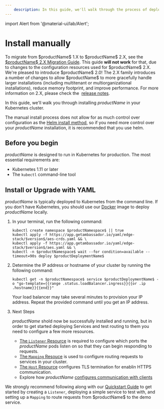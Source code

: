 ```yaml
---
    description: In this guide, we'll walk through the process of deploying $productName$ in Kubernetes for ingress routing.
---
```


import Alert from '@material-ui/lab/Alert';

# Install manually

<Alert severity="warning">
  To migrate from $productName$ 1.X to $productName$ 2.X, see the
  <a href="../migrate-to-version-2"> $productName$ 2.X Migration Guide</a>. This guide
  <b> will not work</b> for that, due to changes to the configuration resources used
  for $productName$ 2.X.
</Alert>

<Alert severity="info">
  We're pleased to introduce $productName$ 2.0! The 2.X family introduces a number of 
  changes to allow $productName$ to more gracefully handle larger installations
  (including multitenant or multiorganizational installations), reduce memory footprint,
  and improve performance. For more information on 2.X, please check the&nbsp;
  <a href="../../../release-notes">release notes</a>.
</Alert>

In this guide, we'll walk you through installing $productName$ in your Kubernetes cluster.

The manual install process does not allow for as much control over configuration
as the [Helm install method](../helm), so if you need more control over your $productName$
installation, it is recommended that you use helm.

## Before you begin

$productName$ is designed to run in Kubernetes for production. The most essential requirements are:

* Kubernetes 1.11 or later
* The `kubectl` command-line tool

## Install or Upgrade with YAML

$productName$ is typically deployed to Kubernetes from the command line. If you don't have Kubernetes, you should use our [Docker](../docker) image to deploy $productName$ locally.

1. In your terminal, run the following command:

    ```
    kubectl create namespace $productNamespace$ || true
    kubectl apply -f https://app.getambassador.io/yaml/edge-stack/$version$/aes-crds.yaml && \
    kubectl apply -f https://app.getambassador.io/yaml/edge-stack/$version$/aes.yaml && \
    kubectl -n $productNamespace$ wait --for condition=available --timeout=90s deploy $productDeploymentName$
    ```

2. Determine the IP address or hostname of your cluster by running the following command:

    ```
    kubectl get -n $productNamespace$ service $productDeploymentName$ -o "go-template={{range .status.loadBalancer.ingress}}{{or .ip .hostname}}{{end}}"
    ```

    Your load balancer may take several minutes to provision your IP address. Repeat the provided command until you get an IP address.

3. Next Steps
   
   $productName$ shold now be successfully installed and running, but in order to get started deploying Services and test routing to them you need to configure a few more resources. 

   - [The `Listener` Resource](../../running/listener/) is required to configure which ports the $productName$ pods listen on so that they can begin responding to requests.
   - [The `Mapping` Resouce](../../using/intro-mappings/) is used to configure routing requests to services in your cluster.
   - [The `Host` Resource](../../running/host-crd/) configures TLS termination for enablin HTTPS communication.
   - Explore how $productName$ [configures communication with clients](../../../howtos/configure-communications)

  <Alert severity="info">
     We strongly recommend following along with our <a href="../../../tutorials/getting-started">Quickstart Guide</a> to get started by creating a <code>Listener</code>, deploying a simple service to test with, and setting up a <code>Mapping</code> to route requests from $productName$ to the demo service.
  </Alert>